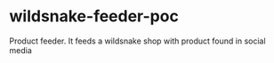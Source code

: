 # wildsnake-feeder-poc
Product feeder. It feeds a wildsnake shop with product found in social media
